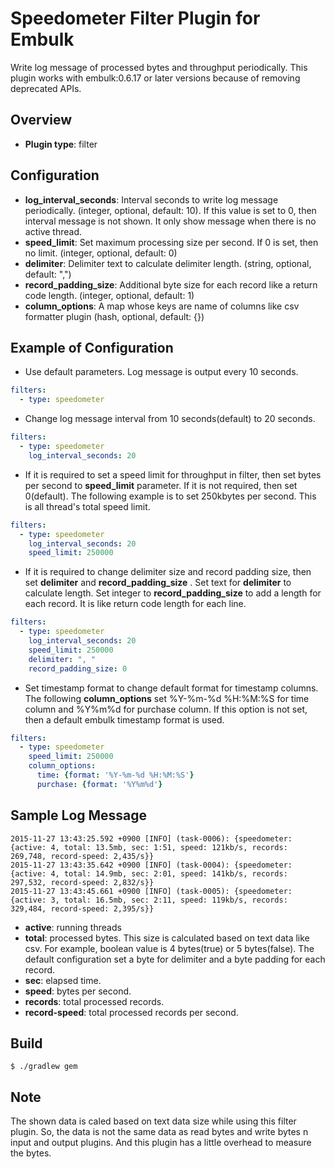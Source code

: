 # Speedometer Filter Plugin for Embulk

Write log message of processed bytes and throughput periodically.
This plugin works with embulk:0.6.17 or later versions because of removing deprecated APIs.

## Overview

- **Plugin type**: filter

## Configuration

- **log_interval_seconds**: Interval seconds to write log message periodically. (integer, optional, default: 10). If this value is set to 0, then interval message is not shown. It only show message when there is no active thread.
- **speed_limit**: Set maximum processing size per second. If 0 is set, then no limit. (integer, optional, default: 0)
- **delimiter**: Delimiter text to calculate delimiter length. (string, optional, default: ",")
- **record_padding_size**: Additional byte size for each record like a return code length. (integer, optional, default: 1)
- **column_options**: A map whose keys are name of columns like csv formatter plugin (hash, optional, default: {})

## Example of Configuration

- Use default parameters. Log message is output every 10 seconds.

```yaml
filters:
  - type: speedometer
```

- Change log message interval from 10 seconds(default) to 20 seconds.

```yaml
filters:
  - type: speedometer
    log_interval_seconds: 20
```

- If it is required to set a speed limit for throughput in filter, then set bytes per second to **speed_limit** parameter. If it is not required, then set 0(default). The following example is to set 250kbytes per second. This is all thread's total speed limit.

```yaml
filters:
  - type: speedometer
    log_interval_seconds: 20
    speed_limit: 250000
```

- If it is required to change delimiter size and record padding size, then set **delimiter** and **record_padding_size** . Set text for **delimiter** to calculate length. Set integer to **record_padding_size** to add a length for each record. It is like return code length for each line.

```yaml
filters:
  - type: speedometer
    log_interval_seconds: 20
    speed_limit: 250000
    delimiter: ", "
    record_padding_size: 0
```

- Set timestamp format to change default format for timestamp columns. The following **column_options** set %Y-%m-%d %H:%M:%S for time column and %Y%m%d for purchase column. If this option is not set, then a default embulk timestamp format is used.

```yaml
filters:
  - type: speedometer
    speed_limit: 250000
    column_options:
      time: {format: '%Y-%m-%d %H:%M:%S'}
      purchase: {format: '%Y%m%d'}
```


## Sample Log Message

```
2015-11-27 13:43:25.592 +0900 [INFO] (task-0006): {speedometer: {active: 4, total: 13.5mb, sec: 1:51, speed: 121kb/s, records: 269,748, record-speed: 2,435/s}}
2015-11-27 13:43:35.642 +0900 [INFO] (task-0004): {speedometer: {active: 4, total: 14.9mb, sec: 2:01, speed: 141kb/s, records: 297,532, record-speed: 2,832/s}}
2015-11-27 13:43:45.661 +0900 [INFO] (task-0005): {speedometer: {active: 3, total: 16.5mb, sec: 2:11, speed: 119kb/s, records: 329,484, record-speed: 2,395/s}}
```

- **active**: running threads
- **total**: processed bytes. This size is calculated based on text data like csv. For example, boolean value is 4 bytes(true) or 5 bytes(false). The default configuration set a byte for delimiter and a byte padding for each record.
- **sec**: elapsed time.
- **speed**: bytes per second.
- **records**: total processed records.
- **record-speed**: total processed records per second.

## Build

```
$ ./gradlew gem
```

## Note

The shown data is caled based on text data size while using this filter plugin. So, the data is not the same data as read bytes and write bytes n input and output plugins. And this plugin has a little overhead to measure the bytes.


